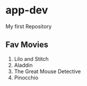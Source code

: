 # app-dev
My first Repository

## Fav Movies
1. Lilo and Stitch
2. Aladdin
3. The Great Mouse Detective
4. Pinocchio
   
